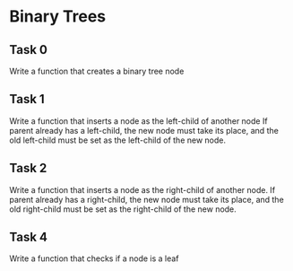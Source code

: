 # Binary Trees
## Task 0
Write a function that creates a binary tree node

## Task 1
Write a function that inserts a node as the left-child of another node
If parent already has a left-child, the new node must take its place, and the old left-child must be set as the left-child of the new node.

## Task 2
Write a function that inserts a node as the right-child of another node.
If parent already has a right-child, the new node must take its place, and the old right-child must be set as the right-child of the new node.

## Task 4
Write a function that checks if a node is a leaf

